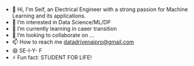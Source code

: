 - 👋 Hi, I'm Seif, an Electrical Engineer with a strong passion for Machine Learning and its applications.
- 👀 I’m interested in Data Science/ML/DP
- 🌱 I’m currently learning in caeer transition
- 💞️ I’m looking to collaborate on ...
- 📫 How to reach me datadrivenaipro@gmail.com
- 😄 SE-I-Y- F
- ⚡ Fun fact: STUDENT FOR LIFE! 

<!---
byte-seif/byte-seif is a ✨ special ✨ repository because its `README.md` (this file) appears on your GitHub profile.
You can click the Preview link to take a look at your changes.
--->
